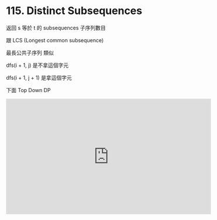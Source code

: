 # 115. Distinct Subsequences

返回 s 等於 t 的 subsequences 子序列數目

跟 LCS (Longest common subsequence)

最長公共子序列 類似

dfs(i + 1, j) 是不拿這個字元

dfs(i + 1, j + 1) 是拿這個字元

下面 Top Down DP

<iframe width="560" height="315" src="https://www.youtube.com/embed/G2-__PAq2kQ?si=pMpydRMRRsGyvBBQ" title="YouTube video player" frameborder="0" allow="accelerometer; autoplay; clipboard-write; encrypted-media; gyroscope; picture-in-picture; web-share" referrerpolicy="strict-origin-when-cross-origin" allowfullscreen></iframe>

